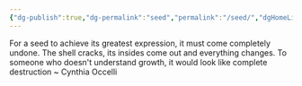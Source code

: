 ```yaml
---
{"dg-publish":true,"dg-permalink":"seed","permalink":"/seed/","dgHomeLink":true,"dgPassFrontmatter":false}
---
```



For a seed to achieve its greatest expression, it must come completely undone. The shell cracks, its insides come out and everything changes. To someone who doesn't understand growth, it would look like complete destruction ~ Cynthia Occelli